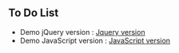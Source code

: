 ## To Do List
* Demo jQuery version : [Jquery version](https://dovanduyhedspi.github.io/ToDoList_DUYDV/jquery/index.html)
* Demo JavaScript version : [JavaScript version](https://dovanduyhedspi.github.io/ToDoList_DUYDV/non_query/index.html)
